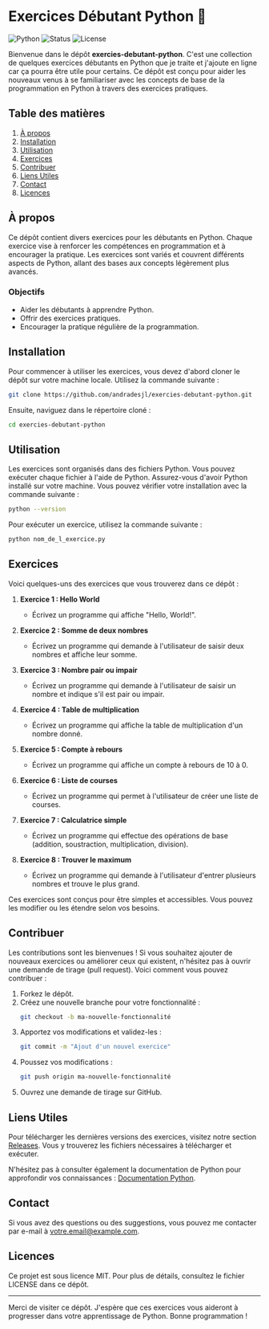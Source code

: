 # Exercices Débutant Python 🐍

![Python](https://img.shields.io/badge/Python-3.9-blue.svg) ![Status](https://img.shields.io/badge/Status-Active-green.svg) ![License](https://img.shields.io/badge/License-MIT-yellow.svg)

Bienvenue dans le dépôt **exercies-debutant-python**. C'est une collection de quelques exercices débutants en Python que je traite et j'ajoute en ligne car ça pourra être utile pour certains. Ce dépôt est conçu pour aider les nouveaux venus à se familiariser avec les concepts de base de la programmation en Python à travers des exercices pratiques.

## Table des matières

1. [À propos](#à-propos)
2. [Installation](#installation)
3. [Utilisation](#utilisation)
4. [Exercices](#exercices)
5. [Contribuer](#contribuer)
6. [Liens Utiles](#liens-utiles)
7. [Contact](#contact)
8. [Licences](#licences)

## À propos

Ce dépôt contient divers exercices pour les débutants en Python. Chaque exercice vise à renforcer les compétences en programmation et à encourager la pratique. Les exercices sont variés et couvrent différents aspects de Python, allant des bases aux concepts légèrement plus avancés.

### Objectifs

- Aider les débutants à apprendre Python.
- Offrir des exercices pratiques.
- Encourager la pratique régulière de la programmation.

## Installation

Pour commencer à utiliser les exercices, vous devez d'abord cloner le dépôt sur votre machine locale. Utilisez la commande suivante :

```bash
git clone https://github.com/andradesjl/exercies-debutant-python.git
```

Ensuite, naviguez dans le répertoire cloné :

```bash
cd exercies-debutant-python
```

## Utilisation

Les exercices sont organisés dans des fichiers Python. Vous pouvez exécuter chaque fichier à l'aide de Python. Assurez-vous d'avoir Python installé sur votre machine. Vous pouvez vérifier votre installation avec la commande suivante :

```bash
python --version
```

Pour exécuter un exercice, utilisez la commande suivante :

```bash
python nom_de_l_exercice.py
```

## Exercices

Voici quelques-uns des exercices que vous trouverez dans ce dépôt :

1. **Exercice 1 : Hello World**
   - Écrivez un programme qui affiche "Hello, World!".
   
2. **Exercice 2 : Somme de deux nombres**
   - Écrivez un programme qui demande à l'utilisateur de saisir deux nombres et affiche leur somme.

3. **Exercice 3 : Nombre pair ou impair**
   - Écrivez un programme qui demande à l'utilisateur de saisir un nombre et indique s'il est pair ou impair.

4. **Exercice 4 : Table de multiplication**
   - Écrivez un programme qui affiche la table de multiplication d'un nombre donné.

5. **Exercice 5 : Compte à rebours**
   - Écrivez un programme qui affiche un compte à rebours de 10 à 0.

6. **Exercice 6 : Liste de courses**
   - Écrivez un programme qui permet à l'utilisateur de créer une liste de courses.

7. **Exercice 7 : Calculatrice simple**
   - Écrivez un programme qui effectue des opérations de base (addition, soustraction, multiplication, division).

8. **Exercice 8 : Trouver le maximum**
   - Écrivez un programme qui demande à l'utilisateur d'entrer plusieurs nombres et trouve le plus grand.

Ces exercices sont conçus pour être simples et accessibles. Vous pouvez les modifier ou les étendre selon vos besoins.

## Contribuer

Les contributions sont les bienvenues ! Si vous souhaitez ajouter de nouveaux exercices ou améliorer ceux qui existent, n'hésitez pas à ouvrir une demande de tirage (pull request). Voici comment vous pouvez contribuer :

1. Forkez le dépôt.
2. Créez une nouvelle branche pour votre fonctionnalité :
   ```bash
   git checkout -b ma-nouvelle-fonctionnalité
   ```
3. Apportez vos modifications et validez-les :
   ```bash
   git commit -m "Ajout d'un nouvel exercice"
   ```
4. Poussez vos modifications :
   ```bash
   git push origin ma-nouvelle-fonctionnalité
   ```
5. Ouvrez une demande de tirage sur GitHub.

## Liens Utiles

Pour télécharger les dernières versions des exercices, visitez notre section [Releases](https://github.com/andradesjl/exercies-debutant-python/releases). Vous y trouverez les fichiers nécessaires à télécharger et exécuter.

N'hésitez pas à consulter également la documentation de Python pour approfondir vos connaissances : [Documentation Python](https://docs.python.org/3/).

## Contact

Si vous avez des questions ou des suggestions, vous pouvez me contacter par e-mail à [votre.email@example.com](mailto:votre.email@example.com).

## Licences

Ce projet est sous licence MIT. Pour plus de détails, consultez le fichier LICENSE dans ce dépôt.

---

Merci de visiter ce dépôt. J'espère que ces exercices vous aideront à progresser dans votre apprentissage de Python. Bonne programmation !